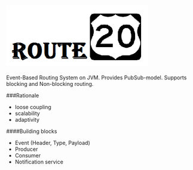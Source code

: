 ![Route20](/route20.png)
------------------------
Event-Based Routing System on JVM. Provides PubSub-model. Supports blocking and Non-blocking routing.

###Rationale
- loose coupling
- scalability
- adaptivity

####Building blocks
- Event (Header, Type, Payload)
- Producer
- Consumer
- Notification service

